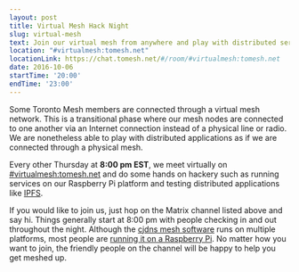 ```yaml
---
layout: post
title: Virtual Mesh Hack Night
slug: virtual-mesh
text: Join our virtual mesh from anywhere and play with distributed services.
location: "#virtualmesh:tomesh.net"
locationLink: https://chat.tomesh.net/#/room/#virtualmesh:tomesh.net
date: 2016-10-06
startTime: '20:00'
endTime: '23:00'
---
```


Some Toronto Mesh members are connected through a virtual mesh network. This is a transitional phase where our mesh nodes are connected to one another via an Internet connection instead of a physical line or radio. We are nonetheless able to play with distributed applications as if we are connected through a physical mesh.

Every other Thursday at **8:00 pm EST**, we meet virtually on [#virtualmesh:tomesh.net](https://chat.tomesh.net/#/room/#virtualmesh:tomesh.net) and do some hands on hackery such as running services on our Raspberry Pi platform and testing distributed applications like [IPFS](https://ipfs.io/).

If you would like to join us, just hop on the Matrix channel listed above and say hi. Things generally start at 8:00 pm with people checking in and out throughout the night. Although the [cjdns mesh software](https://github.com/cjdelisle/cjdns) runs on multiple platforms, most people are [running it on a Raspberry Pi](https://github.com/tomeshnet/prototype-cjdns-pi2). No matter how you want to join, the friendly people on the channel will be happy to help you get meshed up.
